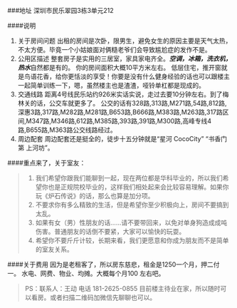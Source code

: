 ###地址 
深圳市民乐翠园3栋3单元212

####说明
1. 关于房间问题
出租的房间是次卧，限男生，避免女生的原因主要是天气太热，不太方便。毕竟一个小姑娘面对俩糙老爷们会导致尴尬症的发作不是。
2. 公用区描述
整套房子是实用的三居室，家具家电齐全。***空调，冰箱，洗衣机，热水***自然都是有的。
你的房间面积大概10平方米左右。
低层住宅，推开窗就是鸟语花香，给你更恬淡的享受！你要是没有什么健身经验的话也可以跟楼主一起简单训练一下，嗯，虽然楼主也是渣渣，哑铃单杠都是现成的。
3. 交通线路
距离4号线民乐站约926米实话实说，走过去要10分钟左右。到了梅林关的话，公交车就更多了。
公交的话有328路,313路,M271路,54路,812路,深惠3路,317路,M282路,M281路,B653路,B666路,M383路,M263路,317路区间,M347路,M346路,612路,M385路,393路,391路,M300路,高峰专线4路,B655路,M363路公交线路经过。
4. 周边配套
周边配套还是挺全的，徒步十五分钟就是“星河 CocoCity” “书香门第 上河坊”。

####重点来了，关于室友：
> 1. 我们希望你跟我们能聊到一起，现在两位都是华科毕业的，所以我们希望你也是正规院校毕业的，这样我们相处起来会比较容易理解。如果你玩《炉石传说》的话，那么也算是加分项。
> 2. 不要求你有多么精致的生活，但是希望你至少积极向上，房间不要搞到太乱。
> 3. 如果有女（男）性朋友的话……请不要带回来，以免对单身狗造成成吨伤害。普通朋友的话倒不要紧，大家可以愉快的玩耍。
> 4. 希望你不要斤斤计较，长期来看，我们更愿意和你成为朋友而不是简单的室友关系。
> 


####关于费用
因为是老租客了，所以房东慈悲，租金是1250一个月，押二付一。
水电、网费、物业、均摊。大概每个月100 左右吧。

> PS：联系人：王动 
> 电话 181-2625-0855 目前楼主待业在家，所以随时可以看房。或者扫描二维码加微信先聊聊也可以。